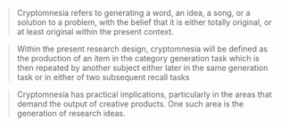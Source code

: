 > Cryptomnesia refers to generating a word, an idea, a song, or a solution to a problem, with the belief that it is either totally original, or at least original within the present context.

> Within the present research design, cryptomnesia will be defined as the production of an item in the category generation task which is then repeated by another subject either later in the same generation task or in either of two subsequent recall tasks

> Cryptomnesia has practical implications, particularly in the areas that demand the output of creative products. One such area is the generation of research ideas.

